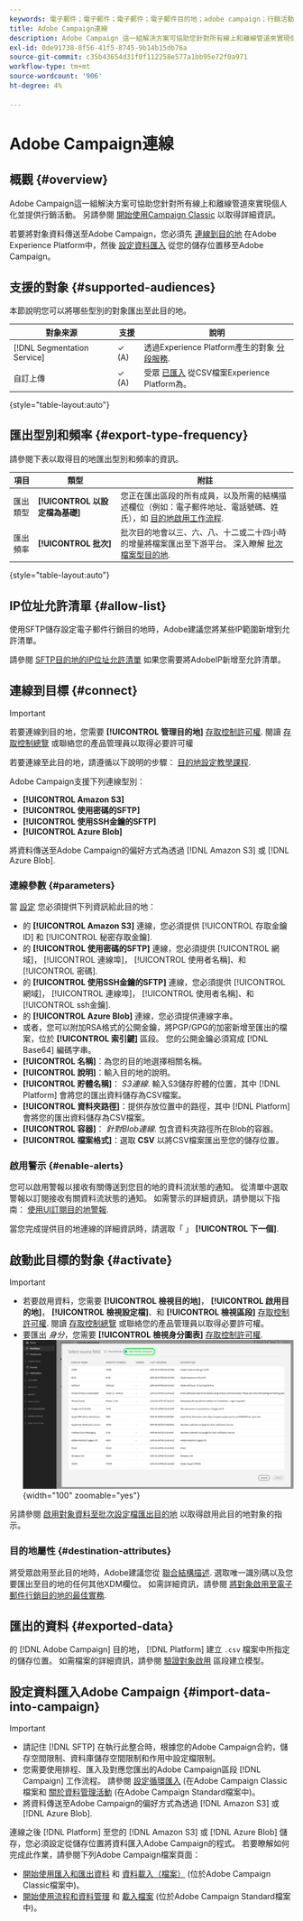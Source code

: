 ```yaml
---
keywords: 電子郵件；電子郵件；電子郵件；電子郵件目的地；adobe campaign；行銷活動
title: Adobe Campaign連線
description: Adobe Campaign 這一組解決方案可協助您針對所有線上和離線管道來實現個人化並提供行銷活動。
exl-id: 0de91738-8f56-41f5-8745-9b14b15db76a
source-git-commit: c35b43654d31f0f112258e577a1bb95e72f0a971
workflow-type: tm+mt
source-wordcount: '906'
ht-degree: 4%

---
```


# Adobe Campaign連線

## 概觀 {#overview}

Adobe Campaign這一組解決方案可協助您針對所有線上和離線管道來實現個人化並提供行銷活動。 另請參閱 [開始使用Campaign Classic](https://experienceleague.adobe.com/docs/campaign-classic/using/getting-started/starting-with-adobe-campaign/about-adobe-campaign-classic.html) 以取得詳細資訊。

若要將對象資料傳送至Adobe Campaign，您必須先 [連線到目的地](#connect-destination) 在Adobe Experience Platform中，然後 [設定資料匯入](#import-data-into-campaign) 從您的儲存位置移至Adobe Campaign。

## 支援的對象 {#supported-audiences}

本節說明您可以將哪些型別的對象匯出至此目的地。

| 對象來源 | 支援 | 說明 |
| ---------|----------|----------|
| [!DNL Segmentation Service] | ✓ (A) | 透過Experience Platform產生的對象 [分段服務](../../../segmentation/home.md). |
| 自訂上傳 | ✓ (A) | 受眾 [已匯入](../../../segmentation/ui/audience-portal.md#import-audience) 從CSV檔案Experience Platform為。 |

{style="table-layout:auto"}

## 匯出型別和頻率 {#export-type-frequency}

請參閱下表以取得目的地匯出型別和頻率的資訊。

| 項目 | 類型 | 附註 |
---------|----------|---------|
| 匯出類型 | **[!UICONTROL 以設定檔為基礎]** | 您正在匯出區段的所有成員，以及所需的結構描述欄位（例如：電子郵件地址、電話號碼、姓氏），如 [目的地啟用工作流程](../../ui/activate-batch-profile-destinations.md#select-attributes). |
| 匯出頻率 | **[!UICONTROL 批次]** | 批次目的地會以三、六、八、十二或二十四小時的增量將檔案匯出至下游平台。 深入瞭解 [批次檔案型目的地](/help/destinations/destination-types.md#file-based). |

{style="table-layout:auto"}

## IP位址允許清單 {#allow-list}

使用SFTP儲存設定電子郵件行銷目的地時，Adobe建議您將某些IP範圍新增到允許清單。

請參閱 [SFTP目的地的IP位址允許清單](../cloud-storage/ip-address-allow-list.md) 如果您需要將AdobeIP新增至允許清單。

## 連線到目標 {#connect}

>[!IMPORTANT]
> 
>若要連線到目的地，您需要 **[!UICONTROL 管理目的地]** [存取控制許可權](/help/access-control/home.md#permissions). 閱讀 [存取控制總覽](/help/access-control/ui/overview.md) 或聯絡您的產品管理員以取得必要許可權

若要連線至此目的地，請遵循以下說明的步驟： [目的地設定教學課程](../../ui/connect-destination.md).

Adobe Campaign支援下列連線型別：

* **[!UICONTROL Amazon S3]**
* **[!UICONTROL 使用密碼的SFTP]**
* **[!UICONTROL 使用SSH金鑰的SFTP]**
* **[!UICONTROL Azure Blob]**

將資料傳送至Adobe Campaign的偏好方式為透過 [!DNL Amazon S3] 或 [!DNL Azure Blob].

### 連線參數 {#parameters}

當 [設定](../../ui/connect-destination.md) 您必須提供下列資訊給此目的地：

* 的 **[!UICONTROL Amazon S3]** 連線，您必須提供 [!UICONTROL 存取金鑰ID] 和 [!UICONTROL 秘密存取金鑰].
* 的 **[!UICONTROL 使用密碼的SFTP]** 連線，您必須提供 [!UICONTROL 網域]， [!UICONTROL 連線埠]， [!UICONTROL 使用者名稱]、和 [!UICONTROL 密碼].
* 的 **[!UICONTROL 使用SSH金鑰的SFTP]** 連線，您必須提供 [!UICONTROL 網域]， [!UICONTROL 連線埠]， [!UICONTROL 使用者名稱]、和 [!UICONTROL ssh金鑰].
* 的 **[!UICONTROL Azure Blob]** 連線，您必須提供連線字串。
* 或者，您可以附加RSA格式的公開金鑰，將PGP/GPG的加密新增至匯出的檔案，位於 **[!UICONTROL 索引鍵]** 區段。 您的公開金鑰必須寫成 [!DNL Base64] 編碼字串。
* **[!UICONTROL 名稱]**：為您的目的地選擇相關名稱。
* **[!UICONTROL 說明]**：輸入目的地的說明。
* **[!UICONTROL 貯體名稱]**： *S3連線*. 輸入S3儲存貯體的位置，其中 [!DNL Platform] 會將您的匯出資料儲存為CSV檔案。
* **[!UICONTROL 資料夾路徑]**：提供存放位置中的路徑，其中 [!DNL Platform] 會將您的匯出資料儲存為CSV檔案。
* **[!UICONTROL 容器]**： *針對Blob連線*. 包含資料夾路徑所在Blob的容器。
* **[!UICONTROL 檔案格式]**：選取 **CSV** 以將CSV檔案匯出至您的儲存位置。

### 啟用警示 {#enable-alerts}

您可以啟用警報以接收有關傳送到您目的地的資料流狀態的通知。 從清單中選取警報以訂閱接收有關資料流狀態的通知。 如需警示的詳細資訊，請參閱以下指南： [使用UI訂閱目的地警報](../../ui/alerts.md).

當您完成提供目的地連線的詳細資訊時，請選取「 」 **[!UICONTROL 下一個]**.

## 啟動此目標的對象 {#activate}

>[!IMPORTANT]
> 
>* 若要啟用資料，您需要 **[!UICONTROL 檢視目的地]**， **[!UICONTROL 啟用目的地]**， **[!UICONTROL 檢視設定檔]**、和 **[!UICONTROL 檢視區段]** [存取控制許可權](/help/access-control/home.md#permissions). 閱讀 [存取控制總覽](/help/access-control/ui/overview.md) 或聯絡您的產品管理員以取得必要許可權。
>* 要匯出 *身分*，您需要 **[!UICONTROL 檢視身分圖表]** [存取控制許可權](/help/access-control/home.md#permissions). <br> ![選取工作流程中反白顯示的身分名稱空間，以將對象啟用至目的地。](/help/destinations/assets/overview/export-identities-to-destination.png "選取工作流程中反白顯示的身分名稱空間，以將對象啟用至目的地。"){width="100" zoomable="yes"}


另請參閱 [啟用對象資料至批次設定檔匯出目的地](../../ui/activate-batch-profile-destinations.md) 以取得啟用此目的地對象的指示。

### 目的地屬性 {#destination-attributes}

將受眾啟用至此目的地時，Adobe建議您從 [聯合結構描述](../../../profile/home.md#profile-fragments-and-union-schemas). 選取唯一識別碼以及您要匯出至目的地的任何其他XDM欄位。 如需詳細資訊，請參閱 [將對象啟用至電子郵件行銷目的地的最佳實務](overview.md#best-practices).

## 匯出的資料 {#exported-data}

的 [!DNL Adobe Campaign] 目的地， [!DNL Platform] 建立 `.csv` 檔案中所指定的儲存位置。 如需檔案的詳細資訊，請參閱 [驗證對象啟用](../../ui/activate-batch-profile-destinations.md#verify) 區段建立模型。

## 設定資料匯入Adobe Campaign {#import-data-into-campaign}

>[!IMPORTANT]
>
>* 請記住 [!DNL SFTP] 在執行此整合時，根據您的Adobe Campaign合約，儲存空間限制、資料庫儲存空間限制和作用中設定檔限制。
>* 您需要使用排程、匯入及對應您匯出的Adobe Campaign區段 [!DNL Campaign] 工作流程。 請參閱 [設定循環匯入](https://experienceleague.adobe.com/docs/campaign-classic/using/automating-with-workflows/use-cases/data-management/recurring-import-workflow.html) (在Adobe Campaign Classic檔案和 [關於資料管理活動](https://experienceleague.adobe.com/docs/campaign-standard/using/managing-processes-and-data/data-management-activities/about-data-management-activities.html) (在Adobe Campaign Standard檔案中)。
>* 將資料傳送至Adobe Campaign的偏好方式為透過 [!DNL Amazon S3] 或 [!DNL Azure Blob].

連線之後 [!DNL Platform] 至您的 [!DNL Amazon S3] 或 [!DNL Azure Blob] 儲存，您必須設定從儲存位置將資料匯入Adobe Campaign的程式。 若要瞭解如何完成此作業，請參閱下列Adobe Campaign檔案頁面：
* [開始使用匯入和匯出資料](https://experienceleague.adobe.com/docs/campaign-classic/using/getting-started/importing-and-exporting-data/get-started-data-import-export.html?lang=zh-Hant) 和 [資料載入（檔案）](https://experienceleague.adobe.com/docs/campaign-classic/using/automating-with-workflows/action-activities/data-loading--file-.html) (位於Adobe Campaign Classic檔案中)。
* [開始使用流程和資料管理](https://experienceleague.adobe.com/docs/campaign-standard/using/managing-processes-and-data/get-started-workflows.html) 和 [載入檔案](https://experienceleague.adobe.com/docs/campaign-standard/using/managing-processes-and-data/data-management-activities/load-file.html) (位於Adobe Campaign Standard檔案中)。
